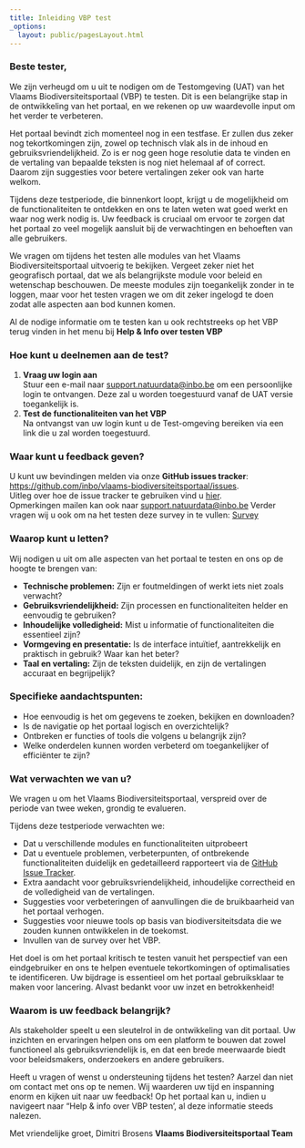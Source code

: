 ```yaml
---
title: Inleiding VBP test
_options:
  layout: public/pagesLayout.html
---
```


### Beste tester,

We zijn verheugd om u uit te nodigen om de Testomgeving (UAT) van het Vlaams Biodiversiteitsportaal (VBP) te testen. Dit is een belangrijke stap in de ontwikkeling van het portaal, en we rekenen op uw waardevolle input om het verder te verbeteren.

Het portaal bevindt zich momenteel nog in een testfase. Er zullen dus zeker nog tekortkomingen zijn, zowel op technisch vlak als in de inhoud en gebruiksvriendelijkheid. Zo is er nog geen hoge resolutie data te vinden en de vertaling van bepaalde teksten is nog niet helemaal af of correct. Daarom zijn suggesties voor betere vertalingen zeker ook van harte welkom.

Tijdens deze testperiode, die binnenkort loopt, krijgt u de mogelijkheid om de functionaliteiten te ontdekken en ons te laten weten wat goed werkt en waar nog werk nodig is. Uw feedback is cruciaal om ervoor te zorgen dat het portaal zo veel mogelijk aansluit bij de verwachtingen en behoeften van alle gebruikers.

We vragen om tijdens het testen alle modules van het Vlaams Biodiversiteitsportaal uitvoerig te bekijken. Vergeet zeker niet het geografisch portaal, dat we als belangrijkste module voor beleid en wetenschap beschouwen. De meeste modules zijn toegankelijk zonder in te loggen, maar voor het testen vragen we om dit zeker ingelogd te doen zodat alle aspecten aan bod kunnen komen.

Al de nodige informatie om te testen kan u ook rechtstreeks op het VBP terug vinden in het menu bij **Help & Info over testen VBP**

### Hoe kunt u deelnemen aan de test?

1.  **Vraag uw login aan** <br>
    Stuur een e-mail naar [support.natuurdata\@inbo.be](mailto:support.natuurdata@inbo.be?subject=login%20AUT%20VBP) om een persoonlijke login te ontvangen. Deze zal u worden toegestuurd vanaf de UAT versie toegankelijk is.
2.  **Test de functionaliteiten van het VBP** <br>
    Na ontvangst van uw login kunt u de Test-omgeving bereiken via een link die u zal worden toegestuurd.

### Waar kunt u feedback geven?

U kunt uw bevindingen melden via onze **GitHub issues tracker**: <https://github.com/inbo/vlaams-biodiversiteitsportaal/issues>. <br>
Uitleg over hoe de issue tracker te gebruiken vind u [hier](https://natuurdata.dev.inbo.be/pages/VBP_testen.html).<br> 
Opmerkingen mailen kan ook naar [support.natuurdata\@inbo.be](mailto:support.natuurdata@inbo.be?subject=opmerkingen%20AUT%20VBP)
Verder vragen wij u ook om na het testen deze survey in te vullen: [Survey](https://docs.google.com/forms/d/e/1FAIpQLSew0_I58MHipqdOIlgJpjLEveTXWnxRv3kmeYXAG675f_JFuA/viewform?usp=sf_link)

### Waarop kunt u letten?

Wij nodigen u uit om alle aspecten van het portaal te testen en ons op de hoogte te brengen van:

-   **Technische problemen:** Zijn er foutmeldingen of werkt iets niet zoals verwacht?
-   **Gebruiksvriendelijkheid:** Zijn processen en functionaliteiten helder en eenvoudig te gebruiken?
-   **Inhoudelijke volledigheid:** Mist u informatie of functionaliteiten die essentieel zijn?
-   **Vormgeving en presentatie:** Is de interface intuïtief, aantrekkelijk en praktisch in gebruik? Waar kan het beter?
-   **Taal en vertaling:** Zijn de teksten duidelijk, en zijn de vertalingen accuraat en begrijpelijk?

### Specifieke aandachtspunten:

-   Hoe eenvoudig is het om gegevens te zoeken, bekijken en downloaden?
-   Is de navigatie op het portaal logisch en overzichtelijk?
-   Ontbreken er functies of tools die volgens u belangrijk zijn?
-   Welke onderdelen kunnen worden verbeterd om toegankelijker of efficiënter te zijn?

### Wat verwachten we van u?

We vragen u om het Vlaams Biodiversiteitsportaal, verspreid over de periode van twee weken, grondig te evalueren.

Tijdens deze testperiode verwachten we:

-   Dat u verschillende modules en functionaliteiten uitprobeert
-   Dat u eventuele problemen, verbeterpunten, of ontbrekende functionaliteiten duidelijk en gedetailleerd rapporteert via de [GitHub Issue Tracker](https://github.com/inbo/vlaams-biodiversiteitsportaal/issues).
-   Extra aandacht voor gebruiksvriendelijkheid, inhoudelijke correctheid en de volledigheid van de vertalingen.
-   Suggesties voor verbeteringen of aanvullingen die de bruikbaarheid van het portaal verhogen.
-   Suggesties voor nieuwe tools op basis van biodiversiteitsdata die we zouden kunnen ontwikkelen in de toekomst.
-   Invullen van de survey over het VBP.

Het doel is om het portaal kritisch te testen vanuit het perspectief van een eindgebruiker en ons te helpen eventuele tekortkomingen of optimalisaties te identificeren. Uw bijdrage is essentieel om het portaal gebruiksklaar te maken voor lancering. Alvast bedankt voor uw inzet en betrokkenheid!

### Waarom is uw feedback belangrijk?

Als stakeholder speelt u een sleutelrol in de ontwikkeling van dit portaal. Uw inzichten en ervaringen helpen ons om een platform te bouwen dat zowel functioneel als gebruiksvriendelijk is, en dat een brede meerwaarde biedt voor beleidsmakers, onderzoekers en andere gebruikers.

Heeft u vragen of wenst u ondersteuning tijdens het testen? Aarzel dan niet om contact met ons op te nemen. Wij waarderen uw tijd en inspanning enorm en kijken uit naar uw feedback!
Op het portaal kan u, indien u navigeert naar “Help & info over VBP testen’, al deze informatie steeds nalezen.

Met vriendelijke groet,
Dimitri Brosens
**Vlaams Biodiversiteitsportaal Team**
